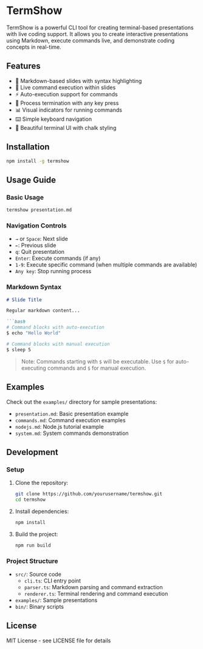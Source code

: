 # TermShow

TermShow is a powerful CLI tool for creating terminal-based presentations with live coding support. It allows you to create interactive presentations using Markdown, execute commands live, and demonstrate coding concepts in real-time.

## Features

- 📝 Markdown-based slides with syntax highlighting
- 🚀 Live command execution within slides
- ⚡ Auto-execution support for commands
- 🛑 Process termination with any key press
- 📊 Visual indicators for running commands
- ⌨️ Simple keyboard navigation
- 🎨 Beautiful terminal UI with chalk styling

## Installation

```bash
npm install -g termshow
```

## Usage Guide

### Basic Usage

```bash
termshow presentation.md
```

### Navigation Controls

- `→` or `Space`: Next slide
- `←`: Previous slide
- `q`: Quit presentation
- `Enter`: Execute commands (if any)
- `1-9`: Execute specific command (when multiple commands are available)
- `Any key`: Stop running process

### Markdown Syntax

```markdown
# Slide Title

Regular markdown content...

```bash
# Command blocks with auto-execution
$ echo "Hello World"
```

```bash
# Command blocks with manual execution
$ sleep 5
```

> Note: Commands starting with `$` will be executable. Use `$` for auto-executing commands and `$` for manual execution.

## Examples

Check out the `examples/` directory for sample presentations:

- `presentation.md`: Basic presentation example
- `commands.md`: Command execution examples
- `nodejs.md`: Node.js tutorial example
- `system.md`: System commands demonstration

## Development

### Setup

1. Clone the repository:
   ```bash
   git clone https://github.com/yourusername/termshow.git
   cd termshow
   ```

2. Install dependencies:
   ```bash
   npm install
   ```

3. Build the project:
   ```bash
   npm run build
   ```

### Project Structure

- `src/`: Source code
  - `cli.ts`: CLI entry point
  - `parser.ts`: Markdown parsing and command extraction
  - `renderer.ts`: Terminal rendering and command execution
- `examples/`: Sample presentations
- `bin/`: Binary scripts

## License

MIT License - see LICENSE file for details
